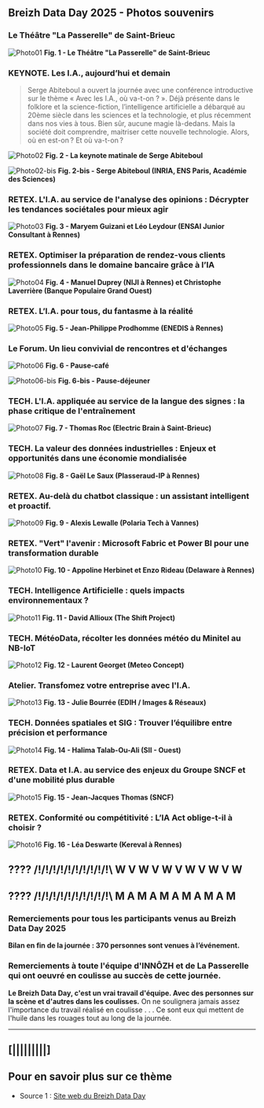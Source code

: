 ## Breizh Data Day 2025 - Photos souvenirs

### Le Théâtre "La Passerelle" de Saint-Brieuc
![Photo01](../illustrim//Photos/BDD2025/Theatre_La_Passerelle_BDD2025-01.jpg)
**Fig. 1 - Le Théâtre "La Passerelle" de Saint-Brieuc**
>

### KEYNOTE. Les I.A., aujourd’hui et demain
>Serge Abiteboul a ouvert la journée avec une conférence introductive sur le thème « Avec les I.A., où va-t-on ? ».
> Déjà présente dans le folklore et la science-fiction, l’intelligence artificielle a débarqué au 20ème siècle dans les sciences et la technologie, et plus récemment dans nos vies à tous.
> Bien sûr, aucune magie là-dedans. Mais la société doit comprendre, maitriser cette nouvelle technologie.
> Alors, où en est-on ? Et où va-t-on ?    
>
![Photo02](../illustrim/Photos/BDD2025/Keynote_S-Abiteboul_BD2025-01k.jpg)
**Fig. 2 - La keynote matinale de Serge Abiteboul**
>
![Photo02-bis](../illustrim/Photos/BDD2025/GT01_Serge_ABITEBOUL_Inria-001.jpg)
**Fig. 2-bis - Serge Abiteboul (INRIA, ENS Paris, Académie des Sciences)**
>

### RETEX. L'I.A. au service de l'analyse des opinions : Décrypter les tendances sociétales pour mieux agir
![Photo03](../illustrim/Photos/BDD2025/ENSAI_JE_BDD2025-01k.jpg)
**Fig. 3 - Maryem Guizani et Léo Leydour (ENSAI Junior Consultant à Rennes)**


### RETEX. Optimiser la préparation de rendez-vous clients professionnels dans le domaine bancaire grâce à l’IA
![Photo04](../illustrim/Photos/BDD2025/NIJI_BPGO_BDD2025-01k.jpg)
**Fig. 4 - Manuel Duprey (NIJI à Rennes) et Christophe Laverrière (Banque Populaire Grand Ouest)**

### RETEX. L’I.A. pour tous, du fantasme à la réalité
![Photo05](../illustrim/Photos/BDD2025/ENEDIS_BDD2025-01k.jpg)
**Fig. 5 - Jean-Philippe Prodhomme (ENEDIS à Rennes)**
> 


### Le Forum. Un lieu convivial de rencontres et d'échanges
![Photo06](../illustrim/Photos/BDD2025/Forum_BDD2025-01.jpg)
**Fig. 6 - Pause-café**
> 
![Photo06-bis](../illustrim/Photos/BDD2025/Forum_BDD2025-02.jpg)
**Fig. 6-bis - Pause-déjeuner**
>
> 

### TECH. L'I.A. appliquée au service de la langue des signes : la phase critique de l'entraînement
![Photo07](../illustrim/Photos/BDD2025/ELECTRIC-BRAIN_BD2025-01k.jpg)
**Fig. 7 - Thomas Roc (Electric Brain à Saint-Brieuc)**
>
>

### TECH. La valeur des données industrielles : Enjeux et opportunités dans une économie mondialisée
![Photo08](../illustrim/Photos/BDD2025/PLASSERAUD-IP_BDD2025-01k.jpg)
**Fig. 8 - Gaël Le Saux (Plasseraud-IP à Rennes)**
>
>

### RETEX. Au-delà du chatbot classique : un assistant intelligent et proactif.
![Photo09](../illustrim/Photos/BDD2025/Polaria_BDD2025-01.jpg)
**Fig. 9 - Alexis Lewalle (Polaria Tech à Vannes)**
>
>


### RETEX. "Vert" l'avenir : Microsoft Fabric et Power BI pour une transformation durable
![Photo10](../illustrim/Photos/BDD2025/Delaware_BDD2025-01k.jpg)
**Fig. 10 - Appoline Herbinet et Enzo Rideau (Delaware à Rennes)**
>
>

### TECH. Intelligence Artificielle : quels impacts environnementaux ?
![Photo11](../illustrim//Photos/BDD2025/11_David_Allioux_BDD2025-(2024-02-26).png)
**Fig. 11 - David Allioux (The Shift Project)**

### TECH. MétéoData, récolter les données météo du Minitel au NB-IoT
![Photo12](../illustrim//Photos/BDD2025/12_Laurent_Georget_BDD2025-().jpg)
**Fig. 12 - Laurent Georget (Meteo Concept)**

### Atelier. Transfomez votre entreprise avec l'I.A.
![Photo13](../illustrim//Photos/BDD2025/13_Julie_Bourree_BDD2025-().jpg)
**Fig. 13 - Julie Bourrée (EDIH / Images & Réseaux)**


### TECH. Données spatiales et SIG : Trouver l’équilibre entre précision et performance
![Photo14](../illustrim//Photos/BDD2025/14_Halima_Talab-Ou-Ali_BDD2025-().jpg)
**Fig. 14 -  Halima Talab-Ou-Ali (SII - Ouest)**

### RETEX. Data et I.A. au service des enjeux du Groupe SNCF et d'une mobilité plus durable
![Photo15](../illustrim//Photos/BDD2025/15_Jean-Jacques_Thomas_BDD2025-(2025-07-31)z.jpg)
**Fig. 15 - Jean-Jacques Thomas (SNCF)**

### RETEX. Conformité ou compétitivité : L’IA Act oblige-t-il à choisir ?
![Photo16](../illustrim//Photos/BDD2025/16_Lea_Deswarte_BDD2025-().jpg)
**Fig. 16 - Léa Deswarte (Kereval à Rennes)**



## ???? /!\/!\/!\/!\/!\/!\/!\/!\/!\/!\ W V W V W V W V W V W 

## ???? /!\/!\/!\/!\/!\/!\/!\/!\/!\/!\ M A M A M A M A M A M

### Remerciements pour tous les participants venus au Breizh Data Day 2025

**Bilan en fin de la journée : 370 personnes sont venues à l’événement.**
>

### Remerciements à toute l'équipe d'INNÔZH et de La Passerelle qui ont oeuvré en coulisse au succès de cette journée.

**Le Breizh Data Day, c'est un vrai travail d'équipe. Avec des personnes sur la scène et d'autres dans les coulisses.**
On ne soulignera jamais assez l'importance du travail réalisé en coulisse . . .
Ce sont eux qui mettent de l'huile dans les rouages tout au long de la journée.
>


---

## [|||||||||] 
>
## Pour en savoir plus sur ce thème

- Source 1 : [Site web du Breizh Data Day](https://breizhdataday.innozh.fr/)
